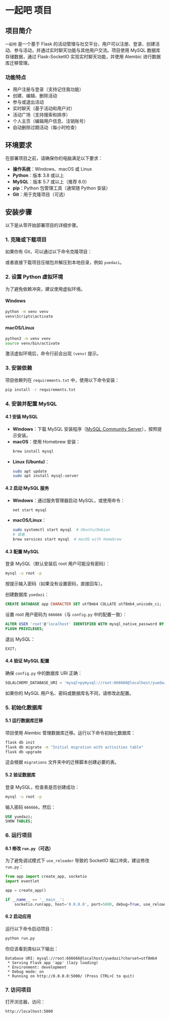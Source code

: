 
# 一起吧 项目

## 项目简介

`一起吧` 是一个基于 Flask 的活动管理与社交平台，用户可以注册、登录、创建活动、参与活动，并通过实时聊天功能与其他用户交流。项目使用 MySQL 数据库存储数据，通过 Flask-SocketIO 实现实时聊天功能，并使用 Alembic 进行数据库迁移管理。

### 功能特点
- 用户注册与登录（支持记住我功能）
- 创建、编辑、删除活动
- 参与或退出活动
- 实时聊天（基于活动和用户对）
- 活动广场（支持搜索和排序）
- 个人主页（编辑用户信息、注销账号）
- 自动删除过期活动（每小时检查）

## 环境要求

在部署项目之前，请确保你的电脑满足以下要求：

- **操作系统**：Windows、macOS 或 Linux
- **Python**：版本 3.8 或以上
- **MySQL**：版本 5.7 或以上（推荐 8.0）
- **pip**：Python 包管理工具（通常随 Python 安装）
- **Git**：用于克隆项目（可选）

## 安装步骤

以下是从零开始部署项目的详细步骤。

### 1. 克隆或下载项目

如果你有 Git，可以通过以下命令克隆项目：

或者直接下载项目压缩包并解压到本地目录，例如 `yuedazi`。

### 2. 设置 Python 虚拟环境

为了避免依赖冲突，建议使用虚拟环境。

#### Windows
```bash
python -m venv venv
venv\Scripts\activate
```

#### macOS/Linux
```bash
python3 -m venv venv
source venv/bin/activate
```

激活虚拟环境后，命令行前会出现 `(venv)` 提示。

### 3. 安装依赖

项目依赖列在 `requirements.txt` 中，使用以下命令安装：

```bash
pip install -r requirements.txt
```

### 4. 安装并配置 MySQL

#### 4.1 安装 MySQL
- **Windows**：下载 MySQL 安装程序（[MySQL Community Server](https://dev.mysql.com/downloads/mysql/)），按照提示安装。
- **macOS**：使用 Homebrew 安装：
  ```bash
  brew install mysql
  ```
- **Linux (Ubuntu)**：
  ```bash
  sudo apt update
  sudo apt install mysql-server
  ```

#### 4.2 启动 MySQL 服务
- **Windows**：通过服务管理器启动 MySQL，或使用命令：
  ```cmd
  net start mysql
  ```
- **macOS/Linux**：
  ```bash
  sudo systemctl start mysql  # Ubuntu/Debian
  # 或者
  brew services start mysql  # macOS with Homebrew
  ```

#### 4.3 配置 MySQL
登录 MySQL（默认安装后 root 用户可能没有密码）：

```bash
mysql -u root -p
```

按提示输入密码（如果没有设置密码，直接回车）。

创建数据库 `yuedazi`：

```sql
CREATE DATABASE app CHARACTER SET utf8mb4 COLLATE utf8mb4_unicode_ci;
```

设置 root 用户密码为 `666666`（与 `config.py` 中的配置一致）：

```sql
ALTER USER 'root'@'localhost' IDENTIFIED WITH mysql_native_password BY '666666';
FLUSH PRIVILEGES;
```

退出 MySQL：

```sql
EXIT;
```

#### 4.4 验证 MySQL 配置
确保 `config.py` 中的数据库 URI 正确：

```python
SQLALCHEMY_DATABASE_URI = 'mysql+pymysql://root:666666@localhost/yuedazi?charset=utf8mb4'
```

如果你的 MySQL 用户名、密码或数据库名不同，请修改此配置。

### 5. 初始化数据库

#### 5.1 运行数据库迁移
项目使用 Alembic 管理数据库迁移。运行以下命令初始化数据库：

```bash
flask db init
flask db migrate -m "Initial migration with activities table"
flask db upgrade
```

这会根据 `migrations` 文件夹中的迁移脚本创建必要的表。

#### 5.2 验证数据库
登录 MySQL，检查表是否创建成功：

```bash
mysql -u root -p
```

输入密码 `666666`，然后：

```sql
USE yuedazi;
SHOW TABLES;
```

### 6. 运行项目

#### 6.1 修改 `run.py`（可选）
为了避免调试模式下 `use_reloader` 导致的 SocketIO 端口冲突，建议修改 `run.py`：

```python
from app import create_app, socketio
import eventlet

app = create_app()

if __name__ == '__main__':
    socketio.run(app, host='0.0.0.0', port=5000, debug=True, use_reloader=False)
```

#### 6.2 启动应用
运行以下命令启动项目：

```bash
python run.py
```

你应该看到类似以下输出：

```
Database URI: mysql://root:666666@localhost/yuedazi?charset=utf8mb4
 * Serving Flask app 'app' (lazy loading)
 * Environment: development
 * Debug mode: on
 * Running on http://0.0.0.0:5000/ (Press CTRL+C to quit)
```

### 7. 访问项目

打开浏览器，访问：

```
http://localhost:5000
```
